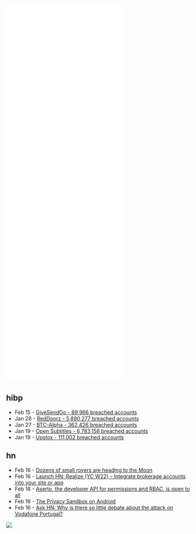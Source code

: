 ![Metrics](https://raw.githubusercontent.com/phixion/phixion/master/metrics.svg)

## hibp

<!--
for https://github.com/phixion/phixion/blob/main/.github/workflows/feeds.yml
-->
<!--START_SECTION:haveibeenpwnd-->
- Feb 15 - [GiveSendGo - 89,966 breached accounts](https://haveibeenpwned.com/PwnedWebsites#GiveSendGo)
- Jan 28 - [RedDoorz - 5,890,277 breached accounts](https://haveibeenpwned.com/PwnedWebsites#RedDoorz)
- Jan 27 - [BTC-Alpha - 362,426 breached accounts](https://haveibeenpwned.com/PwnedWebsites#BTCAlpha)
- Jan 19 - [Open Subtitles - 6,783,158 breached accounts](https://haveibeenpwned.com/PwnedWebsites#OpenSubtitles)
- Jan 19 - [Upstox - 111,002 breached accounts](https://haveibeenpwned.com/PwnedWebsites#Upstox)
<!--END_SECTION:haveibeenpwnd-->

## hn

<!--
for https://github.com/phixion/phixion/blob/main/.github/workflows/feeds.yml
-->
<!--START_SECTION:hn-->
- Feb 16 - [Dozens of small rovers are heading to the Moon](https://orbitalindex.com/archive/2022-02-16-Issue-156/)
- Feb 16 - [Launch HN: Realize (YC W22) – Integrate brokerage accounts into your site or app](https://www.realizefi.com/)
- Feb 16 - [Aserto, the developer API for permissions and RBAC, is open to all](https://www.aserto.com/blog/aserto-the-developer-api-for-permissions-and-rbac-is-open-to-all)
- Feb 16 - [The Privacy Sandbox on Android](https://blog.google/products/android/introducing-privacy-sandbox-android/)
- Feb 16 - [Ask HN: Why is there so little debate about the attack on Vodafone Portugal?](https://news.ycombinator.com/item?id=30360532)
<!--END_SECTION:hn-->

<!--
for https://yhype.me
-->
![](https://hit.yhype.me/github/profile?user_id=13013670)

